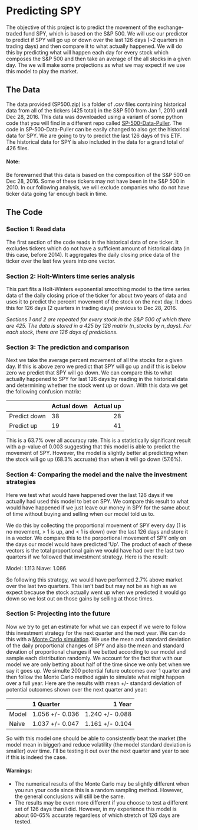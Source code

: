# Predicting SPY
The objective of this project is to predict the movement of the exchange-traded fund SPY, which is based on the S&P 500. We will use our predictor to predict if SPY will go up or down over the last 126 days (~2 quarters in trading days) and then compare it to what actually happened. We will do this by predicting what will happen each day for every stock which composes the S&P 500 and then take an average of the all stocks in a given day. The we will make some projections as what we may expect if we use this model to play the market. 

## The Data
The data provided (SP500.zip) is a folder of .csv files containing historical data from all of the tickers (425 total) in the S&P 500 from Jan 1, 2010 until Dec 28, 2016. This data was downloaded using a variant of some python code that you will find in a different repo called [SP-500-Data-Puller](https://github.com/MiningMyBusiness/SP500-Data-Puller). The code in SP-500-Data-Puller can be easily changed to also get the historical data for SPY. We are going to try to predict the last 126 days of this ETF. The historical data for SPY is also included in the data for a grand total of 426 files. 

#### Note: 
Be forewarned that this data is based on the composition of the S&P 500 on Dec 28, 2016. Some of these tickers may not have been in the S&P 500 in 2010. In our following analysis, we will exclude companies who do not have ticker data going far enough back in time. 

## The Code
### Section 1: Read data
The first section of the code reads in the historical data of one ticker. It excludes tickers which do not have a sufficient amount of historical data (in this case, before 2014). It aggregates the daily closing price data of the ticker over the last few years into one vector.

### Section 2: Holt-Winters time series analysis
This part fits a Holt-Winters exponential smoothing model to the time series data of the daily closing price of the ticker for about two years of data and uses it to predict the percent movement of the stock on the next day. It does this for 126 days (2 quarters in trading days) previous to Dec 28, 2016. 

*Sections 1 and 2 are repeated for every stock in the S&P 500 of which there are 425. The data is stored in a 425 by 126 matrix (n_stocks by n_days). For each stock, there are 126 days of predictions.*

### Section 3: The prediction and comparison
Next we take the average percent movement of all the stocks for a given day. If this is above zero we predict that SPY will go up and if this is below zero we predict that SPY will go down. We can compare this to what actually happened to SPY for last 126 days by reading in the historical data and determining whether the stock went up or down. With this data we get the following confusion matrix:

|              | Actual down | Actual up |
| -------------|:------------| ---------:|
| Predict down |      38     |     28    |
| Predict up   |      19     |     41    |

This is a 63.7% over all accuracy rate. This is a statistically significant result with a p-value of 0.003 suggesting that this model is able to predict the movement of SPY. However, the model is slightly better at predicting when the stock will go up (68.3% accruate) than when it will go down (57.6%). 

### Section 4: Comparing the model and the naive the investment strategies
Here we test what would have happened over the last 126 days if we actually had used this model to bet on SPY. We compare this result to what would have happened if we just leave our money in SPY for the same about of time without buying and selling when our model told us to. 

We do this by collecting the proportional movement of SPY every day (1 is no movement, > 1 is up, and < 1 is down) over the last 126 days and store it in a vector. We compare this to the porportional movement of SPY only on the days our model would have predicted 'Up'. The product of each of these vectors is the total proportional gain we would have had over the last two quarters if we followed that investment strategy. Here is the result:

Model: 1.113
Niave: 1.086

So following this strategy, we would have performed 2.7% above market over the last two quarters. This isn't bad but may not be as high as we expect because the stock actually went up when we predicted it would go down so we lost out on those gains by selling at those times. 

### Section 5: Projecting into the future
Now we try to get an estimate for what we can expect if we were to follow this investment strategy for the next quarter and the next year. We can do this with a [Monte Carlo simulation](https://en.wikipedia.org/wiki/Monte_Carlo_method). We use the mean and standard deviation of the daily proportional changes of SPY and also the mean and standard devation of proportional changes if we betted according to our model and sample each distribution randomly. We account for the fact that with our model we are only betting about half of the time since we only bet when we say it goes up. We simulte 200 potential future outcomes over 1 quarter and then follow the Monte Carlo method again to simulate what might happen over a full year. Here are the results with mean +/- standard deviation of potential outcomes shown over the next quarter and year:

|       |     1 Quarter   |     1 Year      |
|-------|:----------------| ---------------:|
| Model | 1.056 +/- 0.036 | 1.240 +/- 0.088 |
| Naive | 1.037 +/- 0.047 | 1.161 +/- 0.104 |

So with this model one should be able to consistently beat the market (the model mean in bigger) and reduce volatility (the model standard deviation is smaller) over time. I'll be testing it out over the next quarter and year to see if this is indeed the case. 

#### Warnings:
* The numerical results of the Monte Carlo may be slightly different when you run your code since this is a random sampling method. However, the general conclusions will still be the same. 
* The results may be even more different if you choose to test a different set of 126 days than I did. However, in my experience this model is about 60-65% accurate regardless of which stretch of 126 days are tested. 
